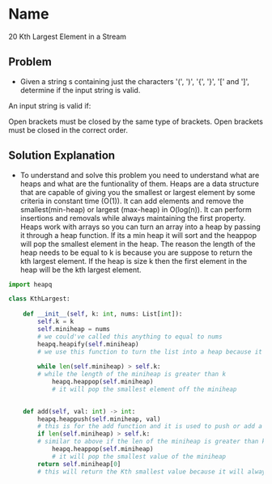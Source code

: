 # Name

20 Kth Largest Element in a Stream

## Problem

* Given a string s containing just the characters '(', ')', '{', '}', '[' and ']', determine if the input string is valid.

An input string is valid if:

Open brackets must be closed by the same type of brackets.
Open brackets must be closed in the correct order.


## Solution Explanation

* To understand and solve this problem you need to understand what are heaps and what are the funtionality of them. Heaps are a data structure that are capable of giving you the smallest or largest element by some criteria in constant time (O(1)). It can add elements and remove the smallest(min-heap) or largest (max-heap) in O(log(n)). It can perform insertions and removals while always maintaining the first property. Heaps work with arrays so you can turn an array into a heap by passing it through a heap function. If its a min heap it will sort and the heappop will pop the smallest element in the heap. The reason the length of the heap needs to be equal to k is because you are suppose to return the kth largest element. If the heap is size k then the first element in the heap will be the kth largest element. 


```python
import heapq

class KthLargest:
     
    def __init__(self, k: int, nums: List[int]):
        self.k = k
        self.miniheap = nums
        # we could've called this anything to equal to nums
        heapq.heapify(self.miniheap)
        # we use this function to turn the list into a heap because it is efficient for faster insertion and it stores elements in sorted order and heapq can add elements and remove smallest elements using their heappop function
        
        while len(self.miniheap) > self.k:
        # while the length of the miniheap is greater than k
            heapq.heappop(self.miniheap)
            # it will pop the smallest element off the miniheap
        

    def add(self, val: int) -> int:
        heapq.heappush(self.miniheap, val)
        # this is for the add function and it is used to push or add a value to the mini heap
        if len(self.miniheap) > self.k:
        # similar to above if the len of the miniheap is greater than k 
            heapq.heappop(self.miniheap)
            # it will pop the smallest value of the miniheap
        return self.miniheap[0]
        # this will return the Kth smallest value because it will always be at index 0 because the heap automatically sorts the numbers in ascending order

```